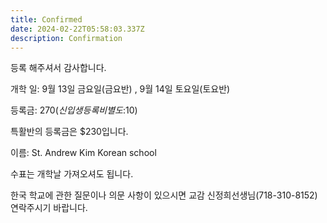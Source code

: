 ```yaml
---
title: Confirmed
date: 2024-02-22T05:58:03.337Z
description: Confirmation
---
```

등록 해주셔서 감사합니다.

개학 일: 9월 13일 금요일(금요반) , 9월 14일 토요일(토요반)

등록금: $270(신입생 등록비 별도:$10)

특활반의 등록금은 $230입니다.

이름: St. Andrew Kim Korean school

수표는 개학날 가져오셔도 됩니다.

한국 학교에 관한 질문이나 의문 사항이 있으시면 교감 신정희선생님(718-310-8152) 연락주시기 바랍니다.
